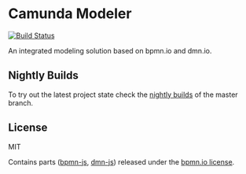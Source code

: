 # Camunda Modeler

[![Build Status](https://travis-ci.org/camunda/bpmn-io-modeler.svg?branch=master)](https://travis-ci.org/camunda/bpmn-io-modeler)

An integrated modeling solution based on bpmn.io and dmn.io.


## Nightly Builds

To try out the latest project state check the [nightly builds](https://camunda.org/release/camunda-modeler-desktop/nightly/) of the master branch.


## License

MIT

Contains parts ([bpmn-js](https://github.com/bpmn-io/bpmn-js), [dmn-js](https://github.com/bpmn-io/dmn-js)) released under the [bpmn.io license](http://bpmn.io/license).
